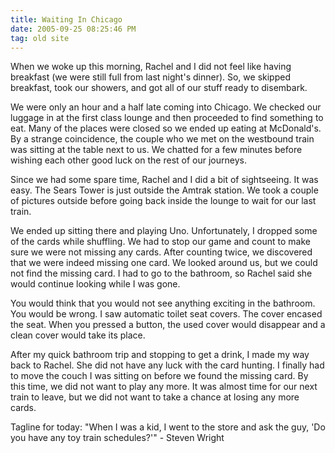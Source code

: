 ```yaml
---
title: Waiting In Chicago
date: 2005-09-25 08:25:46 PM
tag: old site
---
```


When we woke up this morning, Rachel and I did not feel like having breakfast (we were still full from last night's dinner). So, we skipped breakfast, took our showers, and got all of our stuff ready to disembark.

We were only an hour and a half late coming into Chicago. We checked our luggage in at the first class lounge and then proceeded to find something to eat. Many of the places were closed so we ended up eating at McDonald's. By a strange coincidence, the couple who we met on the westbound train was sitting at the table next to us. We chatted for a few minutes before wishing each other good luck on the rest of our journeys.

Since we had some spare time, Rachel and I did a bit of sightseeing. It was easy. The Sears Tower is just outside the Amtrak station. We took a couple of pictures outside before going back inside the lounge to wait for our last train.

We ended up sitting there and playing Uno. Unfortunately, I dropped some of the cards while shuffling. We had to stop our game and count to make sure we were not missing any cards. After counting twice, we discovered that we were indeed missing one card. We looked around us, but we could not find the missing card. I had to go to the bathroom, so Rachel said she would continue looking while I was gone.

You would think that you would not see anything exciting in the bathroom. You would be wrong. I saw automatic toilet seat covers. The cover encased the seat. When you pressed a button, the used cover would disappear and a clean cover would take its place.

After my quick bathroom trip and stopping to get a drink, I made my way back to Rachel. She did not have any luck with the card hunting. I finally had to move the couch I was sitting on before we found the missing card. By this time, we did not want to play any more. It was almost time for our next train to leave, but we did not want to take a chance at losing any more cards.

Tagline for today: "When I was a kid, I went to the store and ask the guy, 'Do you have any toy train schedules?'" - Steven Wright
